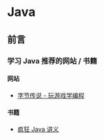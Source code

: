 # Java

## 前言

### 学习 Java 推荐的网站 / 书籍

#### 网站

- [字节传说 - 玩游戏学编程](https://bytelegend.com)

#### 书籍

- [疯狂 Java 讲义](https://union-click.jd.com/jdc?e=&p=JF8BAMUJK1olXDYCV1pdAUoUB19MRANLAjZbERscSkAJHTdNTwcKBlMdBgABFksUB28BGlgRQl9HCANtQwgfAShuUwh1BlJpFCYWcAl-VApgTVcZbQcyVF9cC04VBWsBHGslXQEyAjBdCUoWAm4NG14WbQcyVFlfAEMWBWcKGFkVVDYFVFdtUx55dQRLWCBQCXlcMgM9OHsnAF84K1slXjZAOg5aAUweUToPTF0cDgNXUAoNCh8eBmsMGlkSXQADBFgIOEkWAmsBKw)

